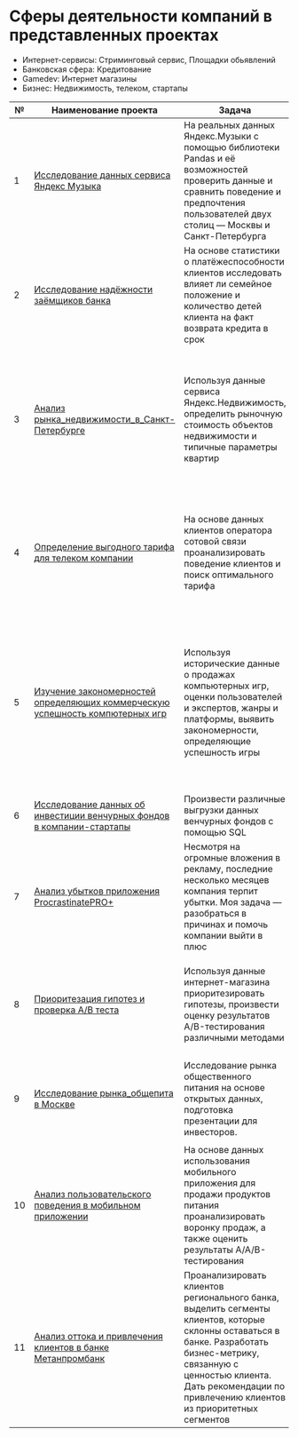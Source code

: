# Сферы деятельности компаний в представленных проектах
- Интернет-сервисы: Стриминговый сервис, Площадки обьявлений
- Банковская сфера: Кредитование
- Gamedev: Интернет магазины
- Бизнес: Недвижимость, телеком, стартапы

| № | Наименование проекта | Задача  | Стек / Навыки |
|---|---------|-------|----------|
| 1 | [Исследование данных сервиса Яндекс Музыка](https://github.com/Dejetins/yandex_praktikum/tree/main/01_%D0%98%D1%81%D1%81%D0%BB%D0%B5%D0%B4%D0%BE%D0%B2%D0%B0%D0%BD%D0%B8%D0%B5_%D0%B4%D0%B0%D0%BD%D0%BD%D1%8B%D1%85_%D1%81%D0%B5%D1%80%D0%B2%D0%B8%D1%81%D0%B0_%D0%AF%D0%BD%D0%B4%D0%B5%D0%BA%D1%81_%D0%9C%D1%83%D0%B7%D1%8B%D0%BA%D0%B0) | На реальных данных Яндекс.Музыки c помощью библиотеки Pandas и её возможностей проверить данные и сравнить поведение и предпочтения пользователей двух столиц — Москвы и Санкт-Петербурга | `Python, Pandas` / обработка данных, проверка дубликатов, пропусков, логическая индексация, группировка, сортировка |
| 2 | [Исследование надёжности заёмщиков банка](https://github.com/Dejetins/yandex_praktikum/tree/main/02_%D0%98%D1%81%D1%81%D0%BB%D0%B5%D0%B4%D0%BE%D0%B2%D0%B0%D0%BD%D0%B8%D0%B5_%D0%BD%D0%B0%D0%B4%D1%91%D0%B6%D0%BD%D0%BE%D1%81%D1%82%D0%B8_%D0%B7%D0%B0%D1%91%D0%BC%D1%89%D0%B8%D0%BA%D0%BE%D0%B2_%D0%B1%D0%B0%D0%BD%D0%BA%D0%B0) | На основе статистики о платёжеспособности клиентов исследовать влияет ли семейное положение и количество детей клиента на факт возврата кредита в срок | `Python, Pandas` / обработка данных, проверка дубликатов, пропусков, категоризация, декомпозиция |
| 3 | [Анализ рынка_недвижимости_в_Санкт-Петербурге](https://github.com/Dejetins/yandex_praktikum/tree/main/03_%D0%90%D0%BD%D0%B0%D0%BB%D0%B8%D0%B7_%D1%80%D1%8B%D0%BD%D0%BA%D0%B0_%D0%BD%D0%B5%D0%B4%D0%B2%D0%B8%D0%B6%D0%B8%D0%BC%D0%BE%D1%81%D1%82%D0%B8_%D0%B2_%D0%A1%D0%9F%D0%91)| Используя данные сервиса Яндекс.Недвижимость, определить рыночную стоимость объектов недвижимости и типичные параметры квартир  | `Python, Pandas, Matplotlib` / исследовательский анализ данных, визуализация данных, предобработка данных, обработка данных, histogram, boxplot, scattermatrix, категоризация, scatterplot |
| 4 | [Определение выгодного тарифа для телеком компании](https://github.com/Dejetins/yandex_praktikum/tree/main/04_%D0%9E%D0%BF%D1%80%D0%B5%D0%B4%D0%B5%D0%BB%D0%B5%D0%BD%D0%B8%D0%B5_%D0%B2%D1%8B%D0%B3%D0%BE%D0%B4%D0%BD%D0%BE%D0%B3%D0%BE_%D1%82%D0%B0%D1%80%D0%B8%D1%84%D0%B0_%D0%B4%D0%BB%D1%8F_%D1%82%D0%B5%D0%BB%D0%B5%D0%BA%D0%BE%D0%BC_%D0%BA%D0%BE%D0%BC%D0%BF%D0%B0%D0%BD%D0%B8%D0%B8) |   На основе данных клиентов оператора сотовой связи проанализировать поведение клиентов и поиск оптимального тарифа | `Matplotlib, NumPy, Pandas, Python, SciPy` / описательная статистика, проверка статистических гипотез, обработка данных, histogram, boxplot, статистический тест, критерий Стьюдента |
| 5 | [Изучение закономерностей определяющих коммерческую успешность компютерных игр](https://github.com/Dejetins/yandex_praktikum/tree/main/05_%D0%98%D0%B7%D1%83%D1%87%D0%B5%D0%BD%D0%B8%D0%B5%20%D0%B7%D0%B0%D0%BA%D0%BE%D0%BD%D0%BE%D0%BC%D0%B5%D1%80%D0%BD%D0%BE%D1%81%D1%82%D0%B5%D0%B9_%D0%BE%D0%BF%D1%80%D0%B5%D0%B4%D0%B5%D0%BB%D1%8F%D1%8E%D1%89%D0%B8%D1%85_%D1%83%D1%81%D0%BF%D0%B5%D1%88%D0%BD%D0%BE%D1%81%D1%82%D1%8C_%D0%B8%D0%B3%D1%80) | Используя исторические данные о продажах компьютерных игр, оценки пользователей и экспертов, жанры и платформы, выявить закономерности, определяющие успешность игры | `Python, Pandas, NumPy, Matplotlib` / предобработка данных, исследовательский анализ данных, описательная статистика, проверка статистических гипотез, обработка данных, histogram, boxplot, статистический тест, критерий Стьюдента, piechart |
| 6 | [Исследование данных об инвестиции венчурных фондов в компании-стартапы](https://github.com/Dejetins/yandex_praktikum/tree/main/06_%D0%98%D1%81%D1%81%D0%BB%D0%B5%D0%B4%D0%BE%D0%B2%D0%B0%D0%BD%D0%B8%D0%B5%20%D0%B4%D0%B0%D0%BD%D0%BD%D1%8B%D1%85_%D0%BE%D0%B1_%D0%B8%D0%BD%D0%B2%D0%B5%D1%81%D1%82%D0%B8%D1%86%D0%B8%D0%B8_%D0%B2%D0%B5%D0%BD%D1%87%D1%83%D1%80%D0%BD%D1%8B%D1%85%20%D1%84%D0%BE%D0%BD%D0%B4%D0%BE%D0%B2_%D0%B2_%D0%BA%D0%BE%D0%BC%D0%BF%D0%B0%D0%BD%D0%B8%D0%B8-%D1%81%D1%82%D0%B0%D1%80%D1%82%D0%B0%D0%BF%D1%8B) | Произвести различные выгрузки данных венчурных фондов с помощью SQL | `PostgreSQL, SQL` / обработка данных, выгрузка данных|
| 7 | [Анализ убытков приложения ProcrastinatePRO+](https://github.com/Dejetins/yandex_praktikum/tree/main/07_%D0%90%D0%BD%D0%B0%D0%BB%D0%B8%D0%B7_%D1%83%D0%B1%D1%8B%D1%82%D0%BA%D0%BE%D0%B2_%D0%BF%D1%80%D0%B8%D0%BB%D0%BE%D0%B6%D0%B5%D0%BD%D0%B8%D1%8F_ProcrastinatePRO%2B) | Несмотря на огромные вложения в рекламу, последние несколько месяцев компания терпит убытки. Моя задача — разобраться в причинах и помочь компании выйти в плюс | `Python, Pandas, Matplotlib, Seaborn` / когортный анализ, юнит-экономика, продуктовые метрики, обработка данных, статистический тест, LTV, CAC, когортный анализ |
| 8 | [Приоритезация гипотез и проверка A/B теста](https://github.com/Dejetins/yandex_praktikum/tree/main/08_%D0%9F%D1%80%D0%B8%D0%BE%D1%80%D0%B8%D1%82%D0%B5%D0%B7%D0%B0%D1%86%D0%B8%D1%8F_%D0%B3%D0%B8%D0%BF%D0%BE%D1%82%D0%B5%D0%B7/%D0%BF%D1%80%D0%BE%D0%B2%D0%B5%D1%80%D0%BA%D0%B0_A/B_%D1%82%D0%B5%D1%81%D1%82%D0%B0) | Используя данные интернет-магазина приоритезировать гипотезы, произвести оценку результатов A/B-тестирования различными методами | `Python, Pandas, Matplotlib, SciPy` /  A/B-тестирование, проверка статистических гипотез, статистический тест, фреймворк, RICE, ICE |
| 9 | [Исследование рынка_общепита в Москве](https://github.com/Dejetins/yandex_praktikum/tree/main/09_%D0%98%D1%81%D1%81%D0%BB%D0%B5%D0%B4%D0%BE%D0%B2%D0%B0%D0%BD%D0%B8%D0%B5_%D1%80%D1%8B%D0%BD%D0%BA%D0%B0_%D0%BE%D0%B1%D1%89%D0%B5%D0%BF%D0%B8%D1%82%D0%B0_%D0%B2_%D0%9C%D0%BE%D1%81%D0%BA%D0%B2%D0%B5)| Исследование рынка общественного питания на основе открытых данных, подготовка презентации для инвесторов. | `Python, Pandas, Seaborn, Plotly, Folium` / обработка данных, геоаналитика, визуализация данных, создание презентаций |
| 10 | [Анализ пользовательского поведения в мобильном приложении](https://github.com/Dejetins/yandex_praktikum/tree/main/10_%D0%90%D0%BD%D0%B0%D0%BB%D0%B8%D0%B7_%D0%BF%D0%BE%D0%B2%D0%B5%D0%B4%D0%B5%D0%BD%D0%B8%D1%8F_%D0%BF%D0%BE%D0%BB%D1%8C%D0%B7%D0%BE%D0%B2%D0%B0%D1%82%D0%B5%D0%BB%D0%B5%D0%B9_%D0%B2_%D0%BC%D0%BE%D0%B1%D0%B8%D0%BB%D1%8C%D0%BD%D0%BE%D0%BC_%D0%BF%D1%80%D0%B8%D0%BB%D0%BE%D0%B6%D0%B5%D0%BD%D0%B8%D0%B8) | На основе данных использования мобильного приложения для продажи продуктов питания проанализировать воронку продаж, а также оценить результаты A/A/B-тестирования | `Matplotlib, Pandas, Plotly, Python, Seaborn` / проверка статистических гипотез,продуктовые метрики,событийная аналитика, A/B-тест, визуализация, статистический тест |
| 11 | [Анализ оттока и привлечения клиентов в банке Метанпромбанк](https://github.com/Dejetins/yandex_praktikum/tree/main/11_%D0%90%D0%BD%D0%B0%D0%BB%D0%B8%D0%B7_%D0%BE%D1%82%D1%82%D0%BE%D0%BA%D0%B0_%D0%BA%D0%BB%D0%B8%D0%B5%D0%BD%D1%82%D0%BE%D0%B2_%D0%B2_%D0%B1%D0%B0%D0%BD%D0%BA%D0%B5_%D0%9C%D0%B5%D1%82%D0%B0%D0%BD%D0%BF%D1%80%D0%BE%D0%BC%D0%B1%D0%B0%D0%BD%D0%BA) | Проанализировать клиентов регионального банка, выделить сегменты клиентов, которые склонны оставаться в банке. Разработать бизнес-метрику, связанную с ценностью клиента. Дать рекомендации по привлечению клиентов из приоритетных сегментов | `Python, Pandas, Phik, Seaborn, SciPy, Matplotlib, Numpy, Plotly`, декомпозиция задач, исследовательский анализ, предобработка данных, проверка гипотиз, сегментация пользователей | 
